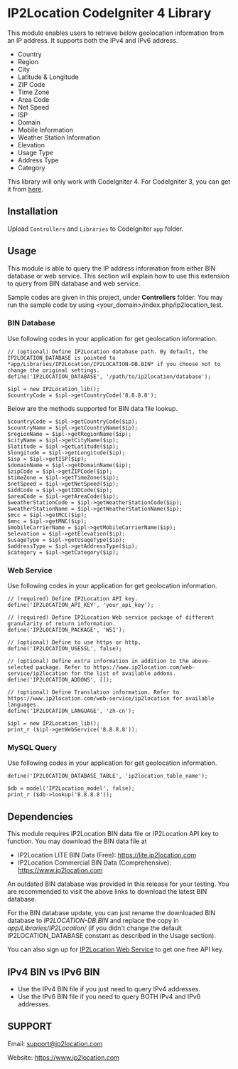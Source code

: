 IP2Location CodeIgniter 4 Library
===============================
This module enables users to retrieve below geolocation information from an IP address. It supports both the IPv4 and IPv6 address.

* Country
* Region
* City
* Latitude & Longitude
* ZIP Code
* Time Zone
* Area Code
* Net Speed
* ISP
* Domain
* Mobile Information
* Weather Station Information
* Elevation
* Usage Type
* Address Type
* Category

This library will only work with CodeIgniter 4. For CodeIgniter 3, you can get it from [here](https://github.com/ip2location/codeigniter-ip2location).


## Installation
Upload `Controllers` and `Libraries` to CodeIgniter `app` folder.

## Usage
This module is able to query the IP address information from either BIN database or web service. This section will explain how to use this extension to query from BIN database and web service.

Sample codes are given in this project, under **Controllers** folder. You may run the sample code by using <your_domain>/index.php/ip2location_test.

### BIN Database
Use following codes in your application for get geolocation information.

    // (optional) Define IP2Location database path. By default, the IP2LOCATION_DATABASE is pointed to *app/Libraries/IP2Location/IP2LOCATION-DB.BIN* if you choose not to change the original settings.
    define('IP2LOCATION_DATABASE', '/path/to/ip2location/database');

    $ipl = new IP2Location_lib();
    $countryCode = $ipl->getCountryCode('8.8.8.8');

Below are the methods supported for BIN data file lookup.

    $countryCode = $ipl->getCountryCode($ip);
    $countryName = $ipl->getCountryName($ip);
    $regionName = $ipl->getRegionName($ip);
    $cityName = $ipl->getCityName($ip);
    $latitude = $ipl->getLatitude($ip);
    $longitude = $ipl->getLongitude($ip);
    $isp = $ipl->getISP($ip);
    $domainName = $ipl->getDomainName($ip);
    $zipCode = $ipl->getZIPCode($ip);
    $timeZone = $ipl->getTimeZone($ip);
    $netSpeed = $ipl->getNetSpeed($ip);
    $iddCode = $ipl->getIDDCode($ip);
    $areaCode = $ipl->getAreaCode($ip);
    $weatherStationCode = $ipl->getWeatherStationCode($ip);
    $weatherStationName = $ipl->getWeatherStationName($ip);
    $mcc = $ipl->getMCC($ip);
    $mnc = $ipl->getMNC($ip);
    $mobileCarrierName = $ipl->getMobileCarrierName($ip);
    $elevation = $ipl->getElevation($ip);
    $usageType = $ipl->getUsageType($ip);
    $addressType = $ipl->getAddressType($ip);
    $category = $ipl->getCategory($ip);

### Web Service
Use following codes in your application for get geolocation information.

    // (required) Define IP2Location API key.
    define('IP2LOCATION_API_KEY', 'your_api_key');

    // (required) Define IP2Location Web service package of different granularity of return information.
    define('IP2LOCATION_PACKAGE', 'WS1');

    // (optional) Define to use https or http.
    define('IP2LOCATION_USESSL', false);

    // (optional) Define extra information in addition to the above-selected package. Refer to https://www.ip2location.com/web-service/ip2location for the list of available addons.
    define('IP2LOCATION_ADDONS', []);

    // (optional) Define Translation information. Refer to https://www.ip2location.com/web-service/ip2location for available languages.
    define('IP2LOCATION_LANGUAGE', 'zh-cn');

    $ipl = new IP2Location_lib();
    print_r ($ipl->getWebService('8.8.8.8'));

### MySQL Query
Use following codes in your application for get geolocation information.

    define('IP2LOCATION_DATABASE_TABLE', 'ip2location_table_name');

    $db = model('IP2Location_model', false);
    print_r ($db->lookup('8.8.8.8'));

## Dependencies
This module requires IP2Location BIN data file or IP2Location API key to function. You may download the BIN data file at

* IP2Location LITE BIN Data (Free): https://lite.ip2location.com
* IP2Location Commercial BIN Data (Comprehensive): https://www.ip2location.com

An outdated BIN database was provided in this release for your testing. You are recommended to visit the above links to download the latest BIN database.

For the BIN database update, you can just rename the downloaded BIN database to *IP2LOCATION-DB.BIN* and replace the copy in *app/Libraries/IP2Location/* (if you didn't change the default IP2LOCATION_DATABASE constant as described in the Usage section).

You can also sign up for [IP2Location Web Service](https://www.ip2location.com/web-service/ip2location) to get one free API key.

## IPv4 BIN vs IPv6 BIN
* Use the IPv4 BIN file if you just need to query IPv4 addresses.
* Use the IPv6 BIN file if you need to query BOTH IPv4 and IPv6 addresses.

## SUPPORT
Email: support@ip2location.com

Website: https://www.ip2location.com
